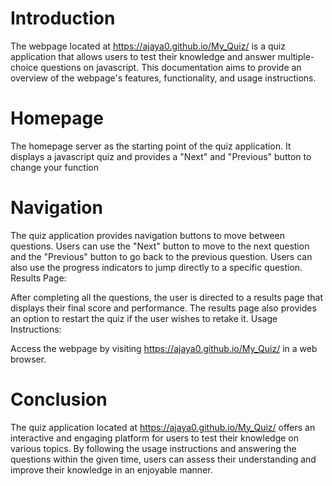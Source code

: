 # Introduction
The webpage located at https://ajaya0.github.io/My_Quiz/ is a quiz application that allows users to test their knowledge and answer multiple-choice questions on javascript. This documentation aims to provide an overview of the webpage's features, functionality, and usage instructions.
# Homepage
The homepage server as the starting point of the quiz application. It displays a javascript  quiz and provides a "Next" and "Previous" button to change your function 
# Navigation
The quiz application provides navigation buttons to move between questions. Users can use the "Next" button to move to the next question and the "Previous" button to go back to the previous question. Users can also use the progress indicators to jump directly to a specific question. Results Page:

After completing all the questions, the user is directed to a results page that displays their final score and performance. The results page also provides an option to restart the quiz if the user wishes to retake it. Usage Instructions:

Access the webpage by visiting https://ajaya0.github.io/My_Quiz/ in a web browser.
# Conclusion
The quiz application located at https://ajaya0.github.io/My_Quiz/ offers an interactive and engaging platform for users to test their knowledge on various topics. By following the usage instructions and answering the questions within the given time, users can assess their understanding and improve their knowledge in an enjoyable manner.
